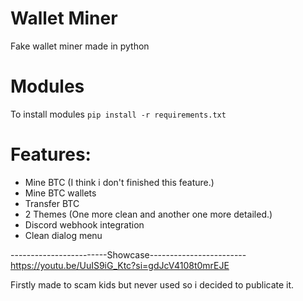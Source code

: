 # Wallet Miner
Fake wallet miner made in python
# Modules
To install modules `pip install -r requirements.txt`
# Features:
* Mine BTC (I think i don't finished this feature.)
* Mine BTC wallets
* Transfer BTC
* 2 Themes (One more clean and another one more detailed.)
* Discord webhook integration
* Clean dialog menu

------------------------Showcase------------------------
https://youtu.be/UuIS9iG_Ktc?si=gdJcV4108t0mrEJE

Firstly made to scam kids but never used so i decided to publicate it.
